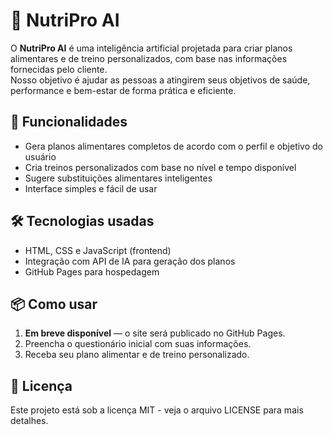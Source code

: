 # 🥗 NutriPro AI

O **NutriPro AI** é uma inteligência artificial projetada para criar planos alimentares e de treino personalizados, com base nas informações fornecidas pelo cliente.  
Nosso objetivo é ajudar as pessoas a atingirem seus objetivos de saúde, performance e bem-estar de forma prática e eficiente.

## 🚀 Funcionalidades
- Gera planos alimentares completos de acordo com o perfil e objetivo do usuário
- Cria treinos personalizados com base no nível e tempo disponível
- Sugere substituições alimentares inteligentes
- Interface simples e fácil de usar

## 🛠️ Tecnologias usadas
- HTML, CSS e JavaScript (frontend)
- Integração com API de IA para geração dos planos
- GitHub Pages para hospedagem

## 📦 Como usar
1. **Em breve disponível** — o site será publicado no GitHub Pages.
2. Preencha o questionário inicial com suas informações.
3. Receba seu plano alimentar e de treino personalizado.

## 📄 Licença
Este projeto está sob a licença MIT - veja o arquivo LICENSE para mais detalhes.
